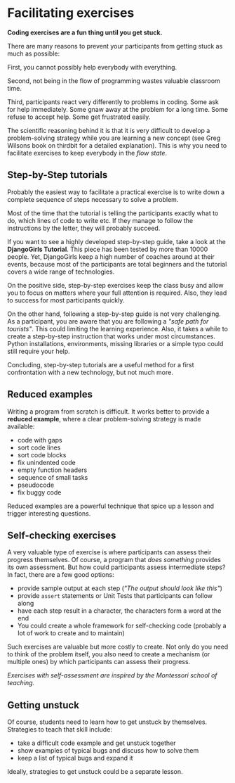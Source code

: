 
# Facilitating exercises

**Coding exercises are a fun thing until you get stuck.**

There are many reasons to prevent your participants from getting stuck as much as possible:

First, you cannot possibly help everybody with everything.

Second, not being in the flow of programming wastes valuable classroom time.

Third, participants react very differently to problems in coding. Some ask for help immediately. Some gnaw away at the problem for a long time. Some refuse to accept help. Some get frustrated easily.

The scientific reasoning behind it is that it is very difficult to develop a problem-solving strategy while you are learning a new concept (see Greg Wilsons book on thirdbit for a detailed explanation). This is why you need to facilitate exercises to keep everybody in the *flow state*.

## Step-by-Step tutorials

Probably the easiest way to facilitate a practical exercise is to write down a complete sequence of steps necessary to solve a problem.

Most of the time that the tutorial is telling the participants exactly what to do, which lines of code to write etc. If they manage to follow the instructions by the letter, they will probably succeed. 

If you want to see a highly developed step-by-step guide, take a look at the **DjangoGirls Tutorial**. This piece has been tested by more than 10000 people. Yet, DjangoGirls keep a high number of coaches around at their events, because most of the participants are total beginners and the tutorial covers a wide range of technologies.

On the positive side, step-by-step exercises keep the class busy and allow you to focus on matters where your full attention is required. Also, they lead to success for most participants quickly.

On the other hand, following a step-by-step guide is not very challenging. As a participant, you are aware that you are following a *"safe path for tourists"*. This could limiting the learning experience. Also, it takes a while to create a step-by-step instruction that works under most circumstances. Python installations, environments, missing libraries or a simple typo could still require your help.

Concluding, step-by-step tutorials are a useful method for a first confrontation with a new technology, but not much more.


## Reduced examples

Writing a program from scratch is difficult. It works better to provide a **reduced example**, where a clear problem-solving strategy is made available:

* code with gaps		
* sort code lines		
* sort code blocks
* fix unindented code
* empty function headers
* sequence of small tasks
* pseudocode
* fix buggy code

Reduced examples are a powerful technique that spice up a lesson and trigger interesting questions.


## Self-checking exercises

A very valuable type of exercise is where participants can assess their progress themselves. Of course, a program that *does something* provides its own assessment. But how could participants assess intermediate steps? In fact, there are a few good options:

* provide sample output at each step (*"The output should look like this"*)
* provide `assert` statements or Unit Tests that participants can follow along
* have each step result in a character, the characters form a word at the end
* You could create a whole framework for self-checking code (probably a lot of work to create and to maintain)

Such exercises are valuable but more costly to create. Not only do you need to think of the problem itself, you also need to create a mechanism (or multiple ones) by which participants can assess their progress.

*Exercises with self-assessment are inspired by the Montessori school of teaching.*


## Getting unstuck

Of course, students need to learn how to get unstuck by themselves. Strategies to teach that skill include:

* take a difficult code example and get unstuck together
* show examples of typical bugs and discuss how to solve them
* keep a list of typical bugs and expand it

Ideally, strategies to get unstuck could be a separate lesson.
